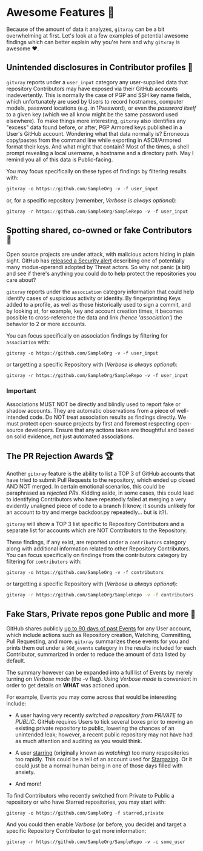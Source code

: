 # Awesome Features &#128171;

Because of the amount of data it analyzes, `gitxray` can be a bit overwhelming at first. Let's look at a few examples of potential awesome findings which can better explain why you're here and why `gitxray` is awesome &hearts;. 

## Unintended disclosures in Contributor profiles &#129318;

`gitxray` reports under a `user_input` category any user-supplied data that repository Contributors may have exposed via their GitHub accounts inadevertently. This is normally the case of PGP and SSH key name fields, which unfortunately are used by Users to record hostnames, computer models, password locations (e.g. in 1Password), or even the _password itself_ to a given key (which we all know might be the same password used elsewhere). To make things more interesting, `gitxray` also identifies any "excess" data found before, or after, PGP Armored keys published in a User's GitHub account. Wondering what that data normally is? Erroneous copy/pastes from the command line while exporting in ASCII/Armored format their keys. And what might that contain? Most of the times, a shell prompt revealing a local username, a hostname and a directory path. May I remind you all of this data is Public-facing.

You may focus specifically on these types of findings by filtering results with:
```py
gitxray -o https://github.com/SampleOrg -v -f user_input
```
or, for a specific repository (remember, _Verbose is always optional_): 
``` py
gitxray -r https://github.com/SampleOrg/SampleRepo -v -f user_input
```

## Spotting shared, co-owned or fake Contributors &#128123;

Open source projects are under attack, with malicious actors hiding in plain sight. GitHub has [released a Security alert](https://github.blog/security/vulnerability-research/security-alert-social-engineering-campaign-targets-technology-industry-employees/) describing one of potentially many modus-operandi adopted by Threat actors. So why not panic (a bit) and see if there's anything you could do to help protect the repositories you care about?

`gitxray` reports under the `association` category information that could help identify cases of suspicious activity or identity. By fingerprinting Keys added to a profile, as well as those historically used to sign a commit, and by looking at, for example, key and account creation times, it becomes possible to cross-reference the data and link _(hence 'association')_ the behavior to 2 or more accounts.

You can focus specifically on association findings by filtering for `association` with:

``` 
gitxray -o https://github.com/SampleOrg -v -f user_input
```
or targetting a specific Repository with (_Verbose is always optional_):
```
gitxray -r https://github.com/SampleOrg/SampleRepo -v -f user_input
```

### Important 

Associations MUST NOT be directly and blindly used to report fake or shadow accounts. They are automatic observations from a piece of well-intended code. Do NOT treat association results as findings directly. We must protect open-source projects by first and foremost respecting open-source developers. Ensure that any actions taken are thoughtful and based on solid evidence, not just automated associations. 

## The PR Rejection Awards &#127942; 

Another `gitxray` feature is the ability to list a TOP 3 of GitHub accounts that have tried to submit Pull Requests to the repository, which ended up closed AND NOT merged. In certain emotional scenarios, this could be paraphrased as _rejected PRs_. Kidding aside, in some cases, this could lead to identifying Contributors who have repeatedly failed at merging a very evidently unaligned piece of code to a branch (I know, it sounds unlikely for an account to try and merge backdoor.py repeatedly... but is it?).

`gitxray` will show a TOP 3 list specific to Repository Contributors and a separate list for accounts which are NOT Contributors to the Repository.

These findings, if any exist, are reported under a `contributors` category along with additional information related to other Repository Contributors. You can focus specifically on findings from the contributors category by filtering for `contributors` with:

``` 
gitxray -o https://github.com/SampleOrg -v -f contributors 
```
or targetting a specific Repository with (_Verbose is always optional_):
``` bash
gitxray -r https://github.com/SampleOrg/SampleRepo -v -f contributors
```
## Fake Stars, Private repos gone Public and more &#128584; 

GitHub shares publicly [up to 90 days of past Events](https://docs.github.com/en/rest/activity/events?apiVersion=2022-11-28) for any User account, which include actions such as Repository creation, Watching, Committing, Pull Requesting, and more. `gitxray` summarizes these events for you and prints them out under a `90d_events` category in the results included for each Contributor, summarized in order to reduce the amount of data listed by default. 

The summary however can be expanded into a full list of Events by merely turning on _Verbose mode_ (the -v flag). Using _Verbose mode_ is convenient in order to get details on **WHAT** was actioned upon.

For example, Events you may come across that would be interesting include:

- A user having very recently _switched a repository from PRIVATE to PUBLIC_. GitHub requires Users to tick several boxes prior to moving an existing private repository to public, lowering the chances of an unintended leak; however, a recent public repository may not have had as much attention and auditing as you would think.

- A user [starring](https://docs.github.com/en/rest/activity/starring?apiVersion=2022-11-28) (originally known as _watching_) too many respositories too rapidly. This could be a tell of an account used for [Stargazing](https://research.checkpoint.com/2024/stargazers-ghost-network/). Or it could just be a normal human being in one of those days filled with anxiety.

- And more!

To find Contributors who recently switched from Private to Public a repository or who have Starred repositories, you may start with:
``` 
gitxray -o https://github.com/SampleOrg -f starred,private
```

And you could then enable _Verbose_ (or before, you decide) and target a specific Repository Contributor to get more information:
``` 
gitxray -r https://github.com/SampleOrg/SampleRepo -v -c some_user
```

